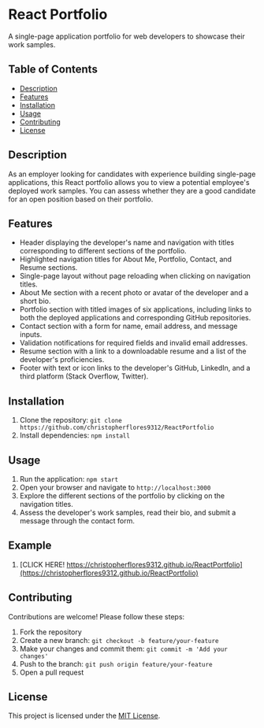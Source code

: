 # React Portfolio

A single-page application portfolio for web developers to showcase their work samples.

## Table of Contents

- [Description](#description)
- [Features](#features)
- [Installation](#installation)
- [Usage](#usage)
- [Contributing](#contributing)
- [License](#license)

## Description

As an employer looking for candidates with experience building single-page applications, this React portfolio allows you to view a potential employee's deployed work samples. You can assess whether they are a good candidate for an open position based on their portfolio.

## Features

- Header displaying the developer's name and navigation with titles corresponding to different sections of the portfolio.
- Highlighted navigation titles for About Me, Portfolio, Contact, and Resume sections.
- Single-page layout without page reloading when clicking on navigation titles.
- About Me section with a recent photo or avatar of the developer and a short bio.
- Portfolio section with titled images of six applications, including links to both the deployed applications and corresponding GitHub repositories.
- Contact section with a form for name, email address, and message inputs.
- Validation notifications for required fields and invalid email addresses.
- Resume section with a link to a downloadable resume and a list of the developer's proficiencies.
- Footer with text or icon links to the developer's GitHub, LinkedIn, and a third platform (Stack Overflow, Twitter).

## Installation

1. Clone the repository: `git clone https://github.com/christopherflores9312/ReactPortfolio`
2. Install dependencies: `npm install`

## Usage

1. Run the application: `npm start`
2. Open your browser and navigate to `http://localhost:3000`
3. Explore the different sections of the portfolio by clicking on the navigation titles.
4. Assess the developer's work samples, read their bio, and submit a message through the contact form.

## Example

1. [CLICK HERE! https://christopherflores9312.github.io/ReactPortfolio](https://christopherflores9312.github.io/ReactPortfolio)

## Contributing

Contributions are welcome! Please follow these steps:

1. Fork the repository
2. Create a new branch: `git checkout -b feature/your-feature`
3. Make your changes and commit them: `git commit -m 'Add your changes'`
4. Push to the branch: `git push origin feature/your-feature`
5. Open a pull request

## License

This project is licensed under the [MIT License](LICENSE).
